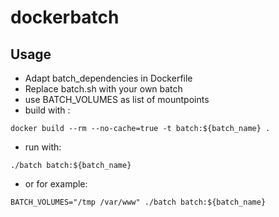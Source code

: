 dockerbatch
===========

Usage
-----
* Adapt batch_dependencies in Dockerfile
* Replace batch.sh with your own batch
* use BATCH_VOLUMES as list of mountpoints
* build with :
```
docker build --rm --no-cache=true -t batch:${batch_name} .
```
* run with:
```
./batch batch:${batch_name}
```
* or for example:
```
BATCH_VOLUMES="/tmp /var/www" ./batch batch:${batch_name}
```
